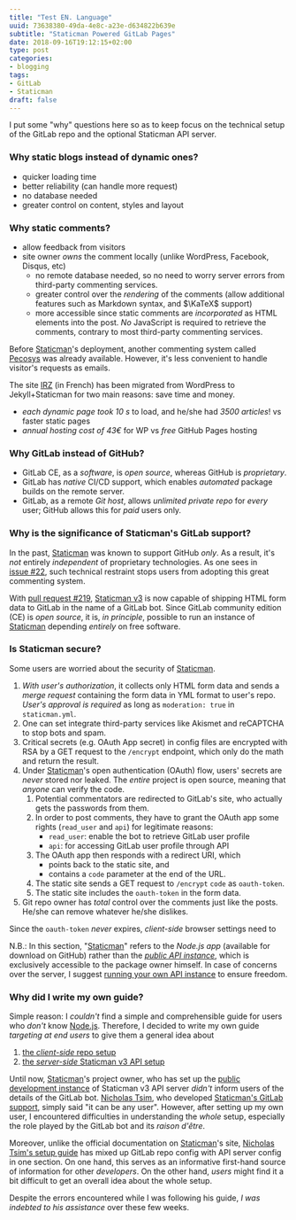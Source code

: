```yaml
---
title: "Test EN. Language"
uuid: 73638380-49da-4e8c-a23e-d634822b639e
subtitle: "Staticman Powered GitLab Pages"
date: 2018-09-16T19:12:15+02:00
type: post
categories:
- blogging
tags:
- GitLab
- Staticman
draft: false
---
```


I put some "why" questions here so as to keep focus on the technical setup of
the GitLab repo and the optional Staticman API server.

### Why static blogs instead of dynamic ones?

- quicker loading time
- better reliability (can handle more request)
- no database needed
- greater control on content, styles and layout

### Why static comments?

- allow feedback from visitors
- site owner _owns_ the comment locally (unlike WordPress, Facebook, Disqus, etc)
    + no remote database needed, so no need to worry server errors from
    third-party commenting services.
    + greater control over the _rendering_ of the comments (allow additional
    features such as Markdown syntax, and $\KaTeX$  support)
    + more accessible since static comments are _incorporated_ as HTML elements
    into the post.  _No_ JavaScript is required to retrieve the comments,
    contrary to most third-party commenting services.

Before [Staticman]'s deployment, another commenting system called [Pecosys] was
already available.  However, it's less convenient to handle visitor's requests
as emails.

The site [IRZ][IRZ] (in French) has been migrated from WordPress to
Jekyll+Staticman for two main reasons: save time and money.

- _each dynamic page took 10&nbsp;s_ to load, and he/she had
_3500&nbsp;articles_! vs faster static pages
- _annual hosting cost of 43€_ for WP vs _free_ GitHub Pages hosting

### Why GitLab instead of GitHub?

- GitLab CE, as a _software_, is _open source_, whereas GitHub is _proprietary_.
- GitLab has _native_ CI/CD support, which enables _automated_ package builds on
the remote server.
- GitLab, as a remote _Git host_, allows _unlimited private repo_ for _every_
user; GitHub allows this for _paid_ users only.

### Why is the significance of Staticman's GitLab support?

In the past, [Staticman] was known to support GitHub _only_.  As a result, it's
_not_ entirely _independent_ of proprietary technologies.  As one sees in
[issue&nbsp;#22][issue22], such technical restraint stops users from adopting
this great commenting system.

With [pull request #219][pr219], [Staticman&nbsp;v3][staticman3] is now capable
of shipping HTML form data to GitLab in the name of a GitLab bot.  Since GitLab
community edition (CE) is _open source_, it is, _in principle_, possible to run
an instance of [Staticman] depending _entirely_ on free software.

### Is Staticman secure?

Some users are worried about the security of [Staticman].

1. _With user's authorization_, it collects only HTML form data and sends a
_merge request_ containing the form data in YML format to user's repo.  _User's
approval is required_ as long as `moderation: true` in `staticman.yml`.
2. One can set integrate third-party services like Akismet and reCAPTCHA to stop
bots and spam.
3. Critical secrets (e.g. OAuth App secret) in config files are encrypted with
RSA by a GET request to the `/encrypt` endpoint, which only do the math and
return the result.
4. Under [Staticman]'s open authentication (OAuth) flow, users' secrets are
_never_ stored nor leaked.  The _entire_ project is open source, meaning that
_anyone_ can verify the code.
    1. Potential commentators are redirected to GitLab's site, who actually gets
    the passwords from them.
    2. In order to post comments, they have to grant the OAuth app some rights
    (`read_user` and `api`) for legitimate reasons:
        - `read_user`: enable the bot to retrieve GitLab user profile
        - `api`: for accessing GitLab user profile through API
    3. The OAuth app then responds with a redirect URI, which
        - points back to the static site, and
        - contains a `code` parameter at the end of the URL.
    4. The static site sends a GET request to `/encrypt` `code` as `oauth-token`.
    5. The static site includes the `oauth-token` in the form data.
5. Git repo owner has _total_ control over the comments just like the posts.
He/she can remove whatever he/she dislikes.

Since the `oauth-token` _never_ expires, _client-side_ browser settings need to 

N.B.: In this section, "[Staticman]" refers to the _Node.js app_ (available for
download on GitHub) rather than the [_public API instance_][api], which is
exclusively accessible to the package owner himself.  In case of concerns over
the server, I suggest [running your own API instance](../2) to ensure 
freedom.

### Why did I write my own guide?

Simple reason: I _couldn't_ find a simple and comprehensible guide for users who
_don't_ know [Node.js][nodejs].  Therefore, I decided to write my own guide
_targeting at end users_ to give them a general idea about

1. [the _client-side_ repo setup](../1)
2. [the _server-side_ Staticman&nbsp;v3 API setup](../2)

<i class="fas fa-info-circle fa-fw" aria-hidden></i> Until now, [Staticman]'s
project owner, who has set up the [public development instance][staticman3] of
Staticman&nbsp;v3 API server _didn't_ inform users of the details of the GitLab
bot.  [Nicholas Tsim][ntsim], who developed [Staticman's GitLab support][pr219],
simply said "it can be any user".  However, after setting up my own user, I
encountered difficulties in understanding the _whole_ setup, especially the role
played by the GitLab bot and its _raison d'être_.

Moreover, unlike the official documentation on [Staticman]'s site,
[Nicholas Tsim's setup guide][dev_setup] has mixed up GitLab repo config with
API server config in one section.  On one hand, this serves as an informative
first-hand source of information for other _developers_.  On the other hand,
_users_ might find it a bit difficult to get an overall idea about the whole
setup.

Despite the errors encountered while I was following his guide, _I was indebted
to his assistance_ over these few weeks.

[nodejs]: https://nodejs.org/
[Staticman]: https://staticman.net/
[staticman3]: https://dev.staticman.net/
[ntsim]: https://github.com/ntsim
[pr219]: https://github.com/eduardoboucas/staticman/pull/219
[issue22]: https://github.com/eduardoboucas/staticman/issues/22
[dev_setup]: https://github.com/eduardoboucas/staticman/pull/219#issuecomment-417857360
[Pecosys]: https://blogduyax.madyanne.fr/2017/un-blog-plus-statique/
[IRZ]: https://irz.fr/wordpress-jekyll
[api]: https://api.staticman.net

